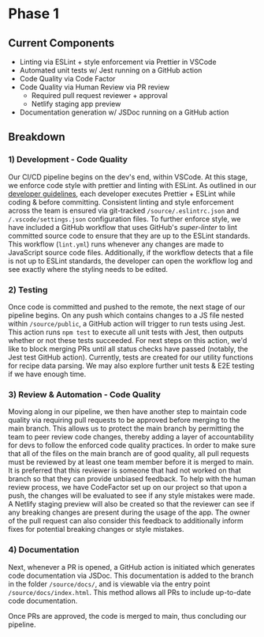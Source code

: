 # Phase 1
## Current Components
- Linting via ESLint + style enforcement via Prettier in VSCode
- Automated unit tests w/ Jest running on a GitHub action
- Code Quality via Code Factor
- Code Quality via Human Review via PR review
  - Required pull request reviewer + approval
  - Netlify staging app preview
- Documentation generation w/ JSDoc running on a GitHub action

## Breakdown
### 1) Development - Code Quality
Our CI/CD pipeline begins on the dev's end, within VSCode. At this stage, we enforce code style with prettier and linting with ESLint. As outlined in our [developer guidelines](https://github.com/cse110-fa21-group5/cse110-fa21-group5/blob/main/source/README.md), each developer executes Prettier + ESLint while coding & before committing. Consistent linting and style enforcement across the team is ensured via git-tracked `/source/.eslintrc.json` and `/.vscode/settings.json` configuration files. To further enforce style, we have included a GitHub workflow that uses GitHub's *super-linter* to lint committed source code to ensure that they are up to the ESLint standards. This workflow (`lint.yml`) runs whenever any changes are made to JavaScript source code files. Additionally, if the workflow detects that a file is not up to ESLint standards, the developer can open the workflow log and see exactly where the styling needs to be edited. 

### 2) Testing
Once code is committed and pushed to the remote, the next stage of our pipeline begins. On any push which contains changes to a JS file nested within `/source/public`, a GitHub action will trigger to run tests using Jest. This action runs `npm test` to execute all unit tests with Jest, then outputs whether or not these tests succeeded. For next steps on this action, we'd like to block merging PRs until all status checks have passed (notably, the Jest test GitHub action). Currently, tests are created for our utility functions for recipe data parsing. We may also explore further unit tests & E2E testing if we have enough time.

### 3) Review & Automation - Code Quality
Moving along in our pipeline, we then have another step to maintain code quality via requiring pull requests to be approved before merging to the main branch. This allows us to protect the main branch by permitting the team to peer review code changes, thereby adding a layer of accountability for devs to follow the enforced code quality practices. In order to make sure that all of the files on the main branch are of good quality, all pull requests must be reviewed by at least one team member before it is merged to main. It is preferred that this reviewer is someone that had not worked on that branch so that they can provide unbiased feedback. To help with the human review process, we have CodeFactor set up on our project so that upon a push, the changes will be evaluated to see if any style mistakes were made. A Netlify staging preview will also be created so that the reviewer can see if any breaking changes are present during the usage of the app. The owner of the pull request can also consider this feedback to additionally inform fixes for potential breaking changes or style mistakes.

### 4) Documentation
Next, whenever a PR is opened, a GitHub action is initiated which generates code documentation via JSDoc. This documentation is added to the branch in the folder `/source/docs/`, and is viewable via the entry point `/source/docs/index.html`. This method allows all PRs to include up-to-date code documentation.

Once PRs are approved, the code is merged to main, thus concluding our pipeline.

